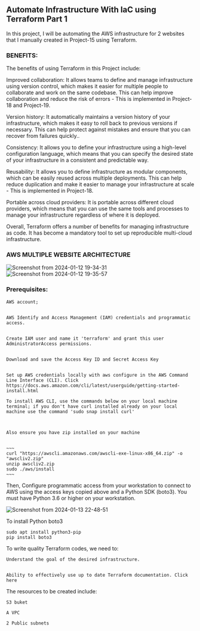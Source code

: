 ## Automate Infrastructure With IaC using Terraform Part 1

In this project, I will be automating the AWS infrastructure for 2 websites that I manually created in Project-15 using Terraform.


### BENEFITS:

The benefits of using Terraform in this Project include:


Improved collaboration: It allows teams to define and manage infrastructure using version control, which makes it easier for multiple people to collaborate and work on the same codebase. This can help improve collaboration and reduce the risk of errors - This is implemented in Project-18 and Project-19.



Version history: It automatically maintains a version history of your infrastructure, which makes it easy to roll back to previous versions if necessary. This can help protect against mistakes and ensure that you can recover from failures quickly..



Consistency: It allows you to define your infrastructure using a high-level configuration language, which means that you can specify the desired state of your infrastructure in a consistent and predictable way.



Reusability: It allows you to define infrastructure as modular components, which can be easily reused across multiple deployments. This can help reduce duplication and make it easier to manage your infrastructure at scale - This is implemented in Project-18.



Portable across cloud providers: It is portable across different cloud providers, which means that you can use the same tools and processes to manage your infrastructure regardless of where it is deployed.



Overall, Terraform offers a number of benefits for managing infrastructure as code. It has become a mandatory tool to set up reproducible multi-cloud infrastructure.



### AWS MULTIPLE WEBSITE ARCHITECTURE




![Screenshot from 2024-01-12 19-34-31](https://github.com/ekomoku/Project-16-Automate-Infrastructure-With-IaC-using-Terraform-Part-1/assets/66005935/64036006-2f01-4d36-adca-72ab98ed525c)
![Screenshot from 2024-01-12 19-35-57](https://github.com/ekomoku/Project-16-Automate-Infrastructure-With-IaC-using-Terraform-Part-1/assets/66005935/f3977675-100d-48be-a1f2-aa574dbd078b)



### Prerequisites:




    AWS account;
    
    
    AWS Identify and Access Management (IAM) credentials and programmatic access.


    Create IAM user and name it 'terraform' and grant this user AdministratorAccess permissions.
    

    Download and save the Access Key ID and Secret Access Key

    
    Set up AWS credentials locally with aws configure in the AWS Command Line Interface (CLI). Click https://docs.aws.amazon.com/cli/latest/userguide/getting-started-install.html

    To install AWS CLI, use the commands below on your local machine terminal; if you don't have curl installed already on your local machine use the command 'sudo snap install curl'



    Also ensure you have zip installed on your machine


    ~~~
    curl "https://awscli.amazonaws.com/awscli-exe-linux-x86_64.zip" -o "awscliv2.zip"
    unzip awscliv2.zip
    sudo ./aws/install
    ~~~




Then, Configure programmatic access from your workstation to connect to AWS using the access keys copied above and a Python SDK (boto3). You must have Python 3.6 or higher on your workstation.




![Screenshot from 2024-01-13 22-48-51](https://github.com/ekomoku/Project-16-Automate-Infrastructure-With-IaC-using-Terraform-Part-1/assets/66005935/fac04aeb-b521-471c-80d7-f55953eacbc5)



To install Python boto3



~~~
sudo apt install python3-pip
pip install boto3
~~~






To write quality Terraform codes, we need to:


    Understand the goal of the desired infrastructure.

    
    Ability to effectively use up to date Terraform documentation. Click here

    

The resources to be created include:

    S3 buket
    
    A VPC
    
    2 Public subnets


